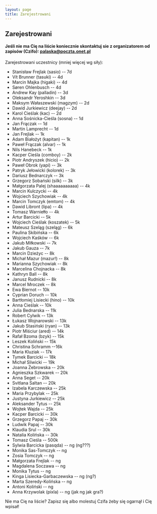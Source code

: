 ```yaml
---
layout: page
title: Zarejestrowani
---
```


## Zarejestrowani

#### Jeśli nie ma Cię na liście koniecznie skontaktuj sie z organizatorem od zapisów (Czifo): palaska@poczta.onet.pl

Zarejestrowani uczestnicy (mniej więcej wg siły):

- Stanisław Frejlak (sasio) -- 7d
- Vít Brunner (tasuki) -- 4d
- Marcin Majka (higaki) -- 4d
- Søren Ohlenbusch -- 4d
- Andrew Kay (palladin) -- 3d
- Oleksandr Yeroshkin -- 3d
- Maksym Wałaszewski (magzym) -- 2d
- Dawid Jurkiewicz (deejay) -- 2d
- Karol Cieślak (kac) -- 2d
- Anna Sośnicka-Cieśla (sosna) -- 1d
- Jan Frączak -- 1d
- Martin Lamprecht -- 1d
- Jan Frejlak -- 1k
- Adam Białożyt (kapitan) -- 1k
- Paweł Frączak (alvar) -- 1k
- Nils Hanebeck -- 1k
- Kacper Cieśla (comboy) -- 2k
- Piotr Andryszek (hicio) -- 2k
- Paweł Obrok (yapi) -- 3k
- Patryk Jełowicki (kolorek) -- 3k
- Dariusz Bednarczyk -- 3k
- Grzegorz Sobański (silk) -- 3k
- Małgorzata Palej (shaaaaaaaaaa) -- 4k
- Marcin Kulczycki -- 4k
- Wojciech Szychowiak -- 4k
- Marcin Tomczyk (emtom) -- 4k
- Dawid Libront (lipa) -- 4k
- Tomasz Warniełło -- 4k
- Artur Barcicki -- 5k
- Wojciech Cieślak (koszatek) -- 5k
- Mateusz Szeląg (szeląg) -- 6k
- Paulina Skibińska -- 6k
- Wojciech Kaśków -- 6k
- Jakub Miłkowski -- 7k
- Jakub Gauza -- 7k
- Marcin Dzieżyc -- 8k
- Michał Mazur (mazur!) -- 8k
- Marianna Szychowiak -- 8k 
- Marcelina Chojnacka -- 8k
- Kathryn Ball -- 8k
- Janusz Rudnicki -- 8k
- Marcel Mroczek -- 8k
- Ewa Biernot -- 10k
- Cyprian Doruch -- 10k
- Bartłomiej Lisiecki (hino) -- 10k
- Anna Cieślak -- 10k
- Julia Bednarska -- 11k
- Robert Cylwik -- 13k
- Łukasz Wojnarowski -- 13k
- Jakub Stasiński (ryan) -- 13k
- Piotr Miściur (ared) -- 14k
- Rafał Bzoma (bzyk) -- 15k
- Leszek Koliński -- 15k
- Christina Schramm --16k
- Maria Kluziak -- 17k
- Tymek Barcicki -- 18k
- Michał Sliwicki -- 19k
- Joanna Żebrowska -- 20k
- Agnieszka Szkwarek -- 20k
- Anna Seget -- 20k
- Svitlana Saltan -- 20k
- Izabela Karczewska -- 25k
- Maria Przybylak -- 25k
- Justyna Jurkiewicz -- 25k
- Aleksander Tytus -- 25k
- Wojtek Wajda -- 25k
- Kacper Barcicki -- 30k
- Grzegorz Papaj -- 30k
- Ludwik Papaj -- 30k
- Klaudia Srul -- 30k
- Natalia Kolińska -- 30k
- Tomasz Cieśla -- 500k 
- Sylwia Barcicka (pasqda) -- ng (ng???)
- Monika Sas-Tomczyk -- ng
- Zosia Tomczyk -- ng
- Małgorzata Frejlak -- ng
- Magdalena Soczawa -- ng
- Monika Tytus -- ng
- Kinga Lisiecka-Garbaczewska -- ng (ng?)
- Marta Szeredy-Kolińska -- ng
- Antoni Koliński -- ng
- Anna Krzywolak (pixla) -- ng (jak ng jak gra?)


Nie ma Cię na liście?  Zapisz się albo molestuj Czifa żeby się ogarnął i Cię wpisał!
